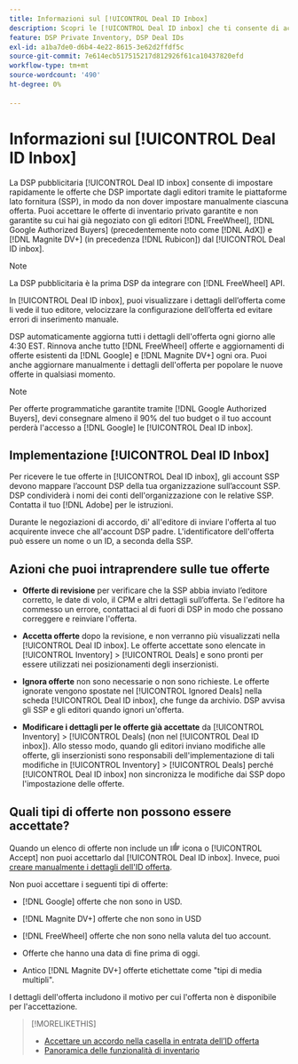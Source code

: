```yaml
---
title: Informazioni sul [!UICONTROL Deal ID Inbox]
description: Scopri le [!UICONTROL Deal ID inbox] che ti consente di accettare offerte private già negoziate con gli editori su [!DNL FreeWheel], [!DNL Google Authorized Buyers] (precedentemente noto come [!DNL AdX]), and [!DNL Magnite DV+] (in precedenza [!DNL Rubicon]).
feature: DSP Private Inventory, DSP Deal IDs
exl-id: a1ba7de0-d6b4-4e22-8615-3e62d2ffdf5c
source-git-commit: 7e614ecb517515217d812926f61ca10437820efd
workflow-type: tm+mt
source-wordcount: '490'
ht-degree: 0%

---
```


# Informazioni sul [!UICONTROL Deal ID Inbox]

La DSP pubblicitaria [!UICONTROL Deal ID inbox] consente di impostare rapidamente le offerte che DSP importate dagli editori tramite le piattaforme lato fornitura (SSP), in modo da non dover impostare manualmente ciascuna offerta. Puoi accettare le offerte di inventario privato garantite e non garantite su cui hai già negoziato con gli editori [!DNL FreeWheel], [!DNL Google Authorized Buyers] (precedentemente noto come [!DNL AdX]) e [!DNL Magnite DV+] (in precedenza [!DNL Rubicon]) dal [!UICONTROL Deal ID inbox].

>[!NOTE]
>
>La DSP pubblicitaria è la prima DSP da integrare con [!DNL FreeWheel] API.

In [!UICONTROL Deal ID inbox], puoi visualizzare i dettagli dell’offerta come li vede il tuo editore, velocizzare la configurazione dell’offerta ed evitare errori di inserimento manuale.

<!-- 
Accepting a deal automatically pre-populates a new Deal ID record with details from the publisher, and you need to enter only the publisher [always? or just in some cases?], the media type, who can access the deal, and any attribute labels to apply to the deal so it's easy to find. [Are labels a dimension you can report on?]

For each available deal, you can review the deal details sent directly from the publisher. Some deals are grouped as proposals (packages), and you can see the individual deal details by reviewing the deal.
   
You can accept any available deal or move an incorrect deal to the Ignored Deals tab. You can also un-ignore deals, which moves them back to the New Deals tab so you can potentially accept them.

For each deal, you can select one publisher and one media type (Desktop Video, Mobile Video, Connected TV, Display, or Audio), and you can share the deal with specific advertisers and with all advertisers for a specific account.
 -->

DSP automaticamente aggiorna tutti i dettagli dell&#39;offerta ogni giorno alle 4:30 EST. Rinnova anche tutto [!DNL FreeWheel] offerte e aggiornamenti di offerte esistenti da [!DNL Google] e [!DNL Magnite DV+] ogni ora. Puoi anche aggiornare manualmente i dettagli dell&#39;offerta per popolare le nuove offerte in qualsiasi momento.

<!-- MC: I'm not sure where I got the following. Is this currently true? -->
>[!NOTE]
>
>Per offerte programmatiche garantite tramite [!DNL Google Authorized Buyers], devi consegnare almeno il 90% del tuo budget o il tuo account perderà l&#39;accesso a [!DNL Google] le [!UICONTROL Deal ID inbox].

## Implementazione [!UICONTROL Deal ID Inbox]

Per ricevere le tue offerte in [!UICONTROL Deal ID inbox], gli account SSP devono mappare l’account DSP della tua organizzazione sull’account SSP. DSP condividerà i nomi dei conti dell&#39;organizzazione con le relative SSP. Contatta il tuo [!DNL Adobe] per le istruzioni.

Durante le negoziazioni di accordo, di&#39; all&#39;editore di inviare l&#39;offerta al tuo acquirente invece che all&#39;account DSP padre. L&#39;identificatore dell&#39;offerta può essere un nome o un ID, a seconda della SSP.

## Azioni che puoi intraprendere sulle tue offerte

* **Offerte di revisione** per verificare che la SSP abbia inviato l’editore corretto, le date di volo, il CPM e altri dettagli sull’offerta. Se l&#39;editore ha commesso un errore, contattaci al di fuori di DSP in modo che possano correggere e reinviare l&#39;offerta.

* **Accetta offerte** dopo la revisione, e non verranno più visualizzati nella [!UICONTROL Deal ID inbox]. Le offerte accettate sono elencate in [!UICONTROL Inventory] > [!UICONTROL Deals] e sono pronti per essere utilizzati nei posizionamenti degli inserzionisti.

* **Ignora offerte** non sono necessarie o non sono richieste. Le offerte ignorate vengono spostate nel [!UICONTROL Ignored Deals] nella scheda [!UICONTROL Deal ID inbox], che funge da archivio. DSP avvisa gli SSP e gli editori quando ignori un&#39;offerta.

* **Modificare i dettagli per le offerte già accettate** da [!UICONTROL Inventory] > [!UICONTROL Deals] (non nel [!UICONTROL Deal ID inbox]). Allo stesso modo, quando gli editori inviano modifiche alle offerte, gli inserzionisti sono responsabili dell&#39;implementazione di tali modifiche in [!UICONTROL Inventory] > [!UICONTROL Deals] perché [!UICONTROL Deal ID inbox] non sincronizza le modifiche dai SSP dopo l&#39;impostazione delle offerte.

## Quali tipi di offerte non possono essere accettate?

Quando un elenco di offerte non include un ![Accetta](/help/dsp/assets/accept.png) icona o [!UICONTROL Accept] non puoi accettarlo dal [!UICONTROL Deal ID inbox]. Invece, puoi [creare manualmente i dettagli dell&#39;ID offerta](/help/dsp/inventory/deal-id-create.md).

Non puoi accettare i seguenti tipi di offerte:

* [!DNL Google] offerte che non sono in USD.

* [!DNL Magnite DV+] offerte che non sono in USD

* [!DNL FreeWheel] offerte che non sono nella valuta del tuo account.

* Offerte che hanno una data di fine prima di oggi.

* Antico [!DNL Magnite DV+] offerte etichettate come &quot;tipi di media multipli&quot;.

I dettagli dell&#39;offerta includono il motivo per cui l&#39;offerta non è disponibile per l&#39;accettazione.

>[!MORELIKETHIS]
>
>* [Accettare un accordo nella casella in entrata dell’ID offerta](deal-id-inbox-accept.md)
>* [Panoramica delle funzionalità di inventario](inventory-overview.md)

